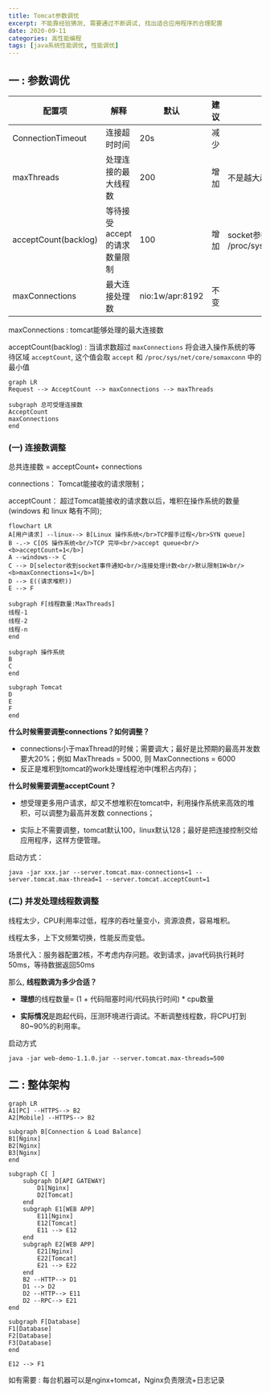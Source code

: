 ```yaml
---
title: Tomcat参数调优
excerpt: 不能靠经验猜测, 需要通过不断调试, 找出适合应用程序的合理配置
date: 2020-09-11
categories: 高性能编程
tags: [java系统性能调优, 性能调优]
---
```






## 一 : 参数调优

| 配置项               | 解释                         | 默认            | 建议 | 注意                                                  |
| -------------------- | ---------------------------- | --------------- | ---- | ----------------------------------------------------- |
| ConnectionTimeout    | 连接超时时间                 | 20s             | 减少 |                                                       |
| maxThreads           | 处理连接的最大线程数         | 200             | 增加 | 不是越大越好                                          |
| acceptCount(backlog) | 等待接受accept的请求数量限制 | 100             | 增加 | socket参数, min(accept, /proc/sys/net/core/somaxconn) |
| maxConnections       | 最大连接处理数               | nio:1w/apr:8192 | 不变 |                                                       |

maxConnections : tomcat能够处理的最大连接数

acceptCount(backlog) : 当请求数超过 `maxConnections` 将会进入操作系统的等待区域 `acceptCount`, 这个值会取 `accept` 和 `/proc/sys/net/core/somaxconn` 中的最小值

```mermaid
graph LR
Request --> AcceptCount --> maxConnections --> maxThreads

subgraph 总可受理连接数
AcceptCount
maxConnections
end
```

### (一) 连接数调整

总共连接数 = acceptCount+ connections

connections： Tomcat能接收的请求限制；

acceptCount： 超过Tomcat能接收的请求数以后，堆积在操作系统的数量(windows 和 linux 略有不同);

```mermaid
flowchart LR
A[用户请求] --linux--> B[Linux 操作系统</br>TCP握手过程</br>SYN queue]
B -.-> C[OS 操作系统<br/>TCP 完毕<br/>accept queue<br/><b>acceptCount=1</b>]
A --windows--> C
C --> D[selector收到socket事件通知<br/>连接处理计数<br/>默认限制1W<br/><b>maxConnections=1</b>] 
D --> E((请求堆积)) 
E --> F

subgraph F[线程数量:MaxThreads]
线程-1
线程-2
线程-n
end

subgraph 操作系统
B
C
end

subgraph Tomcat
D
E
F
end

```

**什么时候需要调整connections？如何调整？**

* connections小于maxThread的时候；需要调大；最好是比预期的最高并发数要大20%；例如 MaxThreads = 5000, 则 MaxConnections = 6000
* 反正是堆积到tomcat的work处理线程池中(堆积占内存)；

**什么时候需要调整acceptCount？**

* 想受理更多用户请求，却又不想堆积在tomcat中，利用操作系统来高效的堆积，可以调整为最高并发数 ­ connections；

* 实际上不需要调整，tomcat默认100，linux默认128；最好是把连接控制交给应用程序，这样方便管理。

启动方式： 

```shell
java -jar xxx.jar --server.tomcat.max-connections=1 --server.tomcat.max-thread=1 --server.tomcat.acceptCount=1
```

### (二) 并发处理线程数调整

线程太少，CPU利用率过低，程序的吞吐量变小，资源浪费，容易堆积。

线程太多，上下文频繁切换，性能反而变低。

场景代入：服务器配置2核，不考虑内存问题。收到请求，java代码执行耗时50ms，等待数据返回50ms

那么, **线程数调为多少合适？**

* **理想**的线程数量= (1 + 代码阻塞时间/代码执行时间) * cpu数量

* **实际情况**是跑起代码，压测环境进行调试。不断调整线程数，将CPU打到80~90%的利用率。

启动方式

```shell
java -jar web-demo-1.1.0.jar --server.tomcat.max-threads=500
```



## 二 : 整体架构

```mermaid
graph LR
A1[PC] --HTTPS--> B2
A2[Mobile] --HTTPS--> B2

subgraph B[Connection & Load Balance]
B1[Nginx]
B2[Nginx]
B3[Nginx]
end

subgraph C[ ]
    subgraph D[API GATEWAY]
        D1[Nginx]
        D2[Tomcat]
    end
    subgraph E1[WEB APP]
        E11[Nginx]
        E12[Tomcat]
        E11 --> E12
    end
    subgraph E2[WEB APP]
        E21[Nginx]
        E22[Tomcat]
        E21 --> E22
    end
    B2 --HTTP--> D1
    D1 --> D2
    D2 --HTTP--> E11
    D2 --RPC--> E21
end

subgraph F[Database]
F1[Database]
F2[Database]
F3[Database]
end

E12 --> F1
```

如有需要 : 每台机器可以是nginx+tomcat，Nginx负责限流+日志记录



